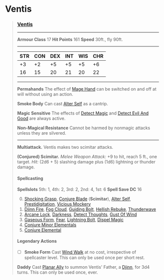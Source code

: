 # Ventis
> ### [Ventis](../../../../people/pirates/ventis)
> ---
> 
> **Armour Class** 17
> **Hit Points** 161
> **Speed** 30ft., fly 90ft.
>
> ---
>
> | STR  | CON  | DEX  | INT  | WIS  | CHR  |
> | ---- | ---- | ---- | ---- | ---- | ---- |
> | +3   | +2   | +5   | +5   | +5   | +6   |
> | 16   | 15   | 20   | 21   | 20   | 22   |
>
> ---
>
> **Permahands** The effect of [Mage Hand](https://www.dndbeyond.com/spells/mage-hand) can be switched on and off at will without using an action.
>
> **Smoke Body** Can cast [Alter Self](https://www.dndbeyond.com/spells/alter-self) as a cantrip.
>
> **Magic Sensitive** The effects of [Detect Magic](https://www.dndbeyond.com/spells/detect-magic) and [Detect Evil And Good](https://www.dndbeyond.com/spells/detect-evil-and-good) are always active.
>
> **Non-Magical Resistance** Cannot be harmed by nonmagic attacks unless they are silvered.
>
> ---
>
> **Multiattack.** Ventis makes two scimitar attacks.
>
> **(Conjured) Scimitar.** *Melee Weapon Attack:* +9 to hit, reach 5 ft., one target. *Hit:* (2d6 + 5) slashing damage plus (1d6) lightning or thunder damage.
>
> #### Spellcasting
>
> **Spellslots** 5th: 1, 4th: 2, 3rd: 2, 2nd: 4, 1st: 6
> **Spell Save DC** 16
>
> 0. [Shocking Grasp](https://www.dndbeyond.com/spells/shocking-grasp), [Conjure Blade](https://www.dndbeyond.com/spells/1088788-conjure-blade) (**Scimitar**), [Alter Self](https://www.dndbeyond.com/spells/alter-self), [Prestidigitation](https://www.dndbeyond.com/spells/prestidigitation), [Vicious Mockery](https://www.dndbeyond.com/spells/vicious-mockery)
> 0. [Djinn Fire](https://www.dndbeyond.com/spells/faerie-fire), [Fog Cloud](https://www.dndbeyond.com/spells/fog-cloud), [Guiding Bolt](https://www.dndbeyond.com/spells/guiding-bolt), [Hellish Rebuke](https://www.dndbeyond.com/spells/hellish-rebuke), [Thunderwave](https://www.dndbeyond.com/spells/thunderwave)
> 0. [Arcane Lock](https://www.dndbeyond.com/spells/arcane-lock), [Darkness](https://www.dndbeyond.com/spells/darkness), [Detect Thoughts](https://www.dndbeyond.com/spells/detect-thoughts), [Gust Of Wind](https://www.dndbeyond.com/spells/gust-of-wind)
> 0. [Gaseous Form](https://www.dndbeyond.com/spells/gaseous-form), [Fear](https://www.dndbeyond.com/spells/fear), [Lightning Bolt](https://www.dndbeyond.com/spells/lightning-bolt), [Dispel Magic](https://www.dndbeyond.com/spells/dispel-magic)
> 0. [Conjure Minor Elementals](https://www.dndbeyond.com/spells/conjure-minor-elementals)
> 0. [Conjure Elemental](https://www.dndbeyond.com/spells/conjure-elemental)
>
> #### Legendary Actions
>
> - [ ] **Smoke Form** Cast [Wind Walk](https://www.dndbeyond.com/spells/wind-walk) at no cost, irrespective of spellcaster level. This can only be used once per short rest.
>
> **Daddy** Cast [Planar Ally](https://www.dndbeyond.com/spells/planar-ally) to summon Ventis' Father, a [Djinn](https://www.dndbeyond.com/monsters/16842-djinni), for 3d4 turns. This can only be used once, ever.